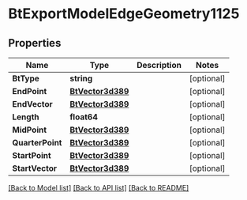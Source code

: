 # BtExportModelEdgeGeometry1125

## Properties

Name | Type | Description | Notes
------------ | ------------- | ------------- | -------------
**BtType** | **string** |  | [optional] 
**EndPoint** | [**BtVector3d389**](BTVector3d-389.md) |  | [optional] 
**EndVector** | [**BtVector3d389**](BTVector3d-389.md) |  | [optional] 
**Length** | **float64** |  | [optional] 
**MidPoint** | [**BtVector3d389**](BTVector3d-389.md) |  | [optional] 
**QuarterPoint** | [**BtVector3d389**](BTVector3d-389.md) |  | [optional] 
**StartPoint** | [**BtVector3d389**](BTVector3d-389.md) |  | [optional] 
**StartVector** | [**BtVector3d389**](BTVector3d-389.md) |  | [optional] 

[[Back to Model list]](../README.md#documentation-for-models) [[Back to API list]](../README.md#documentation-for-api-endpoints) [[Back to README]](../README.md)


